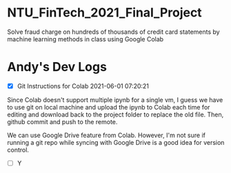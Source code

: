 # NTU_FinTech_2021_Final_Project
Solve fraud charge on hundreds of thousands of credit card statements by machine learning methods in class using Google Colab






# Andy's Dev Logs
- [x] Git Instructions for Colab 2021-06-01 07:20:21

Since Colab doesn't support multiple ipynb for a single vm, I guess we have to use git on local machine and upload the ipynb to Colab each time for editing and download back to the project folder to replace the old file. Then, github commit and push to the remote.

We can use Google Drive feature from Colab. However, I'm not sure if running a git repo while syncing with Google Drive is a good idea for version control.

- [ ] Y
